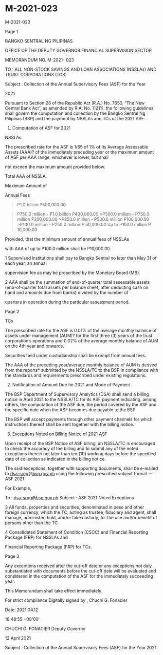 # M-2021-023

M-2021-023

Page 1

BANGKO SENTRAL NG PILIPINAS

OFFICE OF THE DEPUTY GOVERNOR FINANCIAL SUPERVISION SECTOR

MEMORANDUM NO. M-2021- 023

TO : ALL NON-STOCK SAVINGS AND LOAN ASSOCIATIONS (NSSLAs) AND TRUST CORPORATIONS (TCS)

Subject : Collection of the Annual Supervisory Fees (ASF) for the Year

2021

Pursuant to Section 28 of the Republic Act (R.A.) No. 7653, “The New Central Bank Act”, as amended by R.A. No. 112111, the following guidelines shall govern the computation and collection by the Bangko Sentral Ng Pilipinas (BSP) and the payment by NSSLAs and TCs of the 2021 ASF.

1. Computation of ASF for 2021

NSSLAs

The prescribed rate for the ASF is 1/65 of 1% of its Average Assessable Assets (AAA)? of the immediately preceding year or the maximum amount of ASF per AAA range, whichever is lower, but shall

not exceed the maximum amount provided below:

Total AAA of NSSLA

Maximum Amount of

Annual Fees

>P1.0 billion P500,000.00

>P750.0 million - P1.0 billion P400,000.00 >P500.0 million - P750.0 million P200,000.00 >P250.0 million - P500.0 million P100,000.00 >P100.0 million - P250.0 million P 50,000.00 Up to P100.0 million P 10,000.00

Provided, that the minimum amount of annual fees of NSSLAs

with AAA of up to P100.0 million shall be P10,000.00.

1 Supervised institutions shall pay to Bangko Sentral no later than May 31 of each year, an annual

supervision fee as may be prescribed by the Monetary Board (MB).

2 AAA shall be the summation of end-of-quarter total assessable assets (end-of-quarter total assets per balance sheet, after deducting cash on hand and amounts due from banks) divided by the number of

quarters in operation during the particular assessment period.

Page 2

TCs

The prescribed rate for the ASF is 0.01% of the average monthly balance of assets under management (AUM)? for the first three (3) years of the trust corporation’s operations and 0.02% of the average monthly balance of AUM on the 4th year and onwards.

Securities held under custodianship shall be exempt from annual fees.

The AAA of the preceding year/average monthly balance of AUM is derived from the reports* submitted by the NSSLA/TC to the BSP in compliance with the standards and requirements prescribed under existing regulations.

2. Notification of Amount Due for 2021 and Mode of Payment

The BSP Department of Supervisory Analytics (DSA) shall send a billing notice in April 2021 to the NSSLA/TC for its ASF payment indicating, among others, the computation of the ASF due, the period covered by the ASF and the specific date when the ASF becomes due payable to the BSP.

The BSP will accept payments through other payment channels for which instructions thereof shall be sent together with the billing notice.

3. Exceptions Noted on Billing Notice of 2021 ASF

Upon receipt of the BSP Notice of ASF billing, an NSSLA/TC is encouraged to check the accuracy of the billing and to submit any of the noted exceptions therein not later than ten (10) working days before the specified date of collection as indicated in the billing notice.

The said exceptions, together with supporting documents, shall be e-mailed to dsa-srog@bsp.gov.ph using the following prescribed subject format — ASF 2021<space><BSFI Name><space><Noted Exceptions>

For Example,

To : dsa-srog@bsp.gov.ph Subject : ASF 2021 <BSFl Name> Noted Exceptions

3 All funds, properties and securities, denominated in peso and other foreign currency, which the TC, acting as trustee, fiduciary and agent, shall manage, administer, hold, and/or take custody, for the use and/or benefit of persons other than the TC.

4 Consolidated Statement of Condition (CSOC) and Financial Reporting Package (FRP) for NSSLAs and

Financial Reporting Package (FRP) for TCs.

Page 3

Any exceptions received after the cut-off date or any exceptions not duly substantiated with documents before the cut-off date will be evaluated and considered in the computation of the ASF for the immediately succeeding year.

This Memorandum shall take effect immediately.

For strict compliance Digitally signed by , Chuchi G. Fonacier

Date: 2021.04.12

18:48:55 +08'00'

CHUCHI G. FONACIER Deputy Governor

12 April 2021

Subject : Collection of the Annual Supervisory Fees (ASF) for the Year 2021